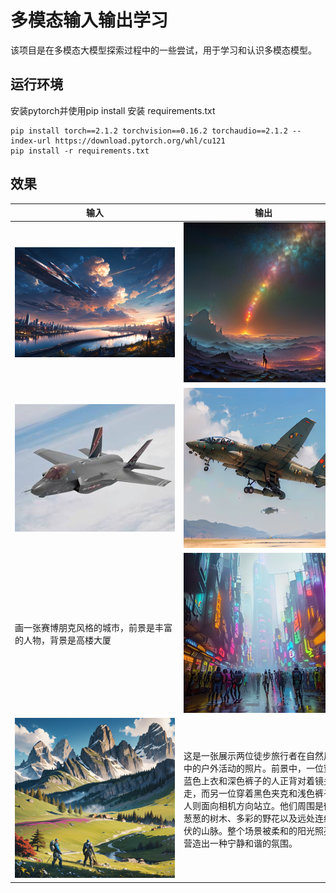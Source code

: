 # 多模态输入输出学习

该项目是在多模态大模型探索过程中的一些尝试，用于学习和认识多模态模型。

## 运行环境

安装pytorch并使用pip install 安装 requirements.txt

```shell
pip install torch==2.1.2 torchvision==0.16.2 torchaudio==2.1.2 --index-url https://download.pytorch.org/whl/cu121
pip install -r requirements.txt
```

## 效果

|<div style="width:256px;">输入</div>|<div style="width:256px;">输出</div>|
|----|----|
|![](./asset/s_a.png)|![](./asset/s_b.png)|
|![](./asset/s_c.png)|![](./asset/s_d.png)| 
|画一张赛博朋克风格的城市，前景是丰富的人物，背景是高楼大厦 | ![](./asset/s_e.png)|
|![](./asset/s_f.png)|这是一张展示两位徒步旅行者在自然风光中的户外活动的照片。前景中，一位穿着蓝色上衣和深色裤子的人正背对着镜头行走，而另一位穿着黑色夹克和浅色裤子的人则面向相机方向站立。他们周围是郁郁葱葱的树木、多彩的野花以及远处连绵起伏的山脉。整个场景被柔和的阳光照亮，营造出一种宁静和谐的氛围。|
